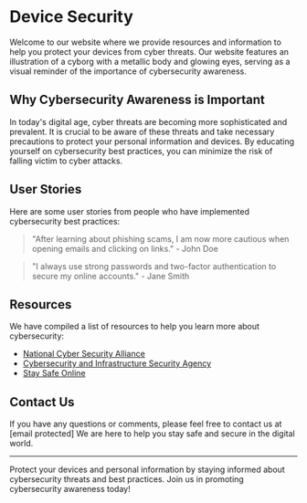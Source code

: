<!--font:Poppins-->

# Device Security

Welcome to our website where we provide resources and information to help you protect your devices from cyber threats. Our website features an illustration of a cyborg with a metallic body and glowing eyes, serving as a visual reminder of the importance of cybersecurity awareness.

## Why Cybersecurity Awareness is Important

In today's digital age, cyber threats are becoming more sophisticated and prevalent. It is crucial to be aware of these threats and take necessary precautions to protect your personal information and devices. By educating yourself on cybersecurity best practices, you can minimize the risk of falling victim to cyber attacks.

## User Stories

Here are some user stories from people who have implemented cybersecurity best practices:

> "After learning about phishing scams, I am now more cautious when opening emails and clicking on links." - John Doe

> "I always use strong passwords and two-factor authentication to secure my online accounts." - Jane Smith

## Resources

We have compiled a list of resources to help you learn more about cybersecurity:

- [National Cyber Security Alliance](#)
- [Cybersecurity and Infrastructure Security Agency](#)
- [Stay Safe Online](#)

## Contact Us

If you have any questions or comments, please feel free to contact us at [email protected] We are here to help you stay safe and secure in the digital world.

---

Protect your devices and personal information by staying informed about cybersecurity threats and best practices. Join us in promoting cybersecurity awareness today!

<!--

Write me content for website with wallpaper which alt text is:

"An illustration of a cyborg with a metallic body and glowing eyes"

The name/title of the page should not be 1:1 copy of the alt text but rather a real content of the website which is using this wallpaper.

- Use markdown format 
- Start with heading
- Heading should be short and concise
- The content should look like a real website 
- The website should not be about the wallpaper, wallpaper is just a related background
- Heading should be contain work "wallpaper" or "background"
- Include real sections like references, contact, user stories, etc. use things relevant to the page purpose.
- Feel free to use structure like headings, bullets, numbering, blockquotes, paragraphs, horizontal lines, etc.
- You can use formatting like bold or _italic_
- You can include UTF-8 emojis
- Links should be only #hash anchors (and you can refer to the document itself)
- Do not include images


---


# Cybersecurity Wallpaper for Your Desktop

Welcome to our website where you can download our latest cybersecurity wallpaper for your desktop. Our wallpaper features an illustration of a cyborg with a metallic body and glowing eyes, symbolizing the importance of protecting yourself from cyber threats.

## Why Use Our Cybersecurity Wallpaper?

Our wallpaper serves as a reminder to stay vigilant against cyber attacks. By displaying this wallpaper on your desktop, you are reminding yourself to take necessary precautions to protect your personal information and devices.

## User Stories

Here are some user stories from people who have used our cybersecurity wallpaper:

> "I love the design of the wallpaper and it reminds me to be careful when browsing online." - John Doe

> "The wallpaper is a great conversation starter and has sparked discussions about cybersecurity with my coworkers." - Jane Smith

## Resources

We have compiled a list of resources to help you learn more about cybersecurity:

- [National Cyber Security Alliance](#)
- [Cybersecurity and Infrastructure Security Agency](#)
- [Stay Safe Online](#)

## Contact Us

If you have any questions or comments, please feel free to contact us at [email protected] We would love to hear from you!

---

Stay safe and secure with our cybersecurity wallpaper. Download it today and protect yourself from cyber threats!


---


Heading should not include word "wallpaper". The website should not be about the wallpaper itself, wallpaper is just a related background, rewrite whole content.


---


# Protect Your Devices with Cybersecurity Awareness

Welcome to our website where we provide resources and information to help you protect your devices from cyber threats. Our website features an illustration of a cyborg with a metallic body and glowing eyes, serving as a visual reminder of the importance of cybersecurity awareness.

## Why Cybersecurity Awareness is Important

In today's digital age, cyber threats are becoming more sophisticated and prevalent. It is crucial to be aware of these threats and take necessary precautions to protect your personal information and devices. By educating yourself on cybersecurity best practices, you can minimize the risk of falling victim to cyber attacks.

## User Stories

Here are some user stories from people who have implemented cybersecurity best practices:

> "After learning about phishing scams, I am now more cautious when opening emails and clicking on links." - John Doe

> "I always use strong passwords and two-factor authentication to secure my online accounts." - Jane Smith

## Resources

We have compiled a list of resources to help you learn more about cybersecurity:

- [National Cyber Security Alliance](#)
- [Cybersecurity and Infrastructure Security Agency](#)
- [Stay Safe Online](#)

## Contact Us

If you have any questions or comments, please feel free to contact us at [email protected] We are here to help you stay safe and secure in the digital world.

---

Protect your devices and personal information by staying informed about cybersecurity threats and best practices. Join us in promoting cybersecurity awareness today!

-->
